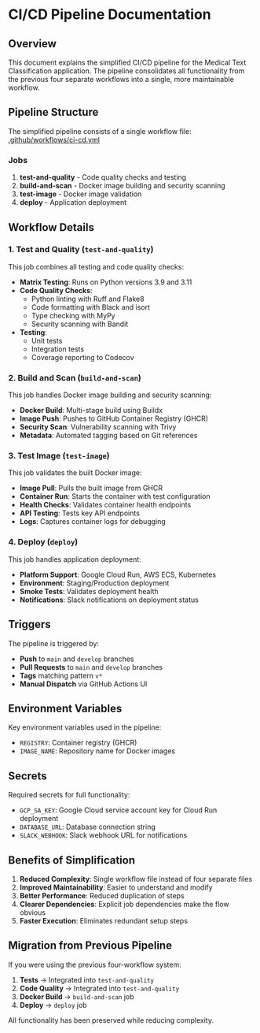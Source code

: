 # CI/CD Pipeline Documentation

## Overview

This document explains the simplified CI/CD pipeline for the Medical Text Classification application. The pipeline consolidates all functionality from the previous four separate workflows into a single, more maintainable workflow.

## Pipeline Structure

The simplified pipeline consists of a single workflow file: [.github/workflows/ci-cd.yml](../.github/workflows/ci-cd.yml)

### Jobs

1. **test-and-quality** - Code quality checks and testing
2. **build-and-scan** - Docker image building and security scanning
3. **test-image** - Docker image validation
4. **deploy** - Application deployment

## Workflow Details

### 1. Test and Quality (`test-and-quality`)

This job combines all testing and code quality checks:

- **Matrix Testing**: Runs on Python versions 3.9 and 3.11
- **Code Quality Checks**:
  - Python linting with Ruff and Flake8
  - Code formatting with Black and isort
  - Type checking with MyPy
  - Security scanning with Bandit
- **Testing**:
  - Unit tests
  - Integration tests
  - Coverage reporting to Codecov

### 2. Build and Scan (`build-and-scan`)

This job handles Docker image building and security scanning:

- **Docker Build**: Multi-stage build using Buildx
- **Image Push**: Pushes to GitHub Container Registry (GHCR)
- **Security Scan**: Vulnerability scanning with Trivy
- **Metadata**: Automated tagging based on Git references

### 3. Test Image (`test-image`)

This job validates the built Docker image:

- **Image Pull**: Pulls the built image from GHCR
- **Container Run**: Starts the container with test configuration
- **Health Checks**: Validates container health endpoints
- **API Testing**: Tests key API endpoints
- **Logs**: Captures container logs for debugging

### 4. Deploy (`deploy`)

This job handles application deployment:

- **Platform Support**: Google Cloud Run, AWS ECS, Kubernetes
- **Environment**: Staging/Production deployment
- **Smoke Tests**: Validates deployment health
- **Notifications**: Slack notifications on deployment status

## Triggers

The pipeline is triggered by:

- **Push** to `main` and `develop` branches
- **Pull Requests** to `main` and `develop` branches
- **Tags** matching pattern `v*`
- **Manual Dispatch** via GitHub Actions UI

## Environment Variables

Key environment variables used in the pipeline:

- `REGISTRY`: Container registry (GHCR)
- `IMAGE_NAME`: Repository name for Docker images

## Secrets

Required secrets for full functionality:

- `GCP_SA_KEY`: Google Cloud service account key for Cloud Run deployment
- `DATABASE_URL`: Database connection string
- `SLACK_WEBHOOK`: Slack webhook URL for notifications

## Benefits of Simplification

1. **Reduced Complexity**: Single workflow file instead of four separate files
2. **Improved Maintainability**: Easier to understand and modify
3. **Better Performance**: Reduced duplication of steps
4. **Clearer Dependencies**: Explicit job dependencies make the flow obvious
5. **Faster Execution**: Eliminates redundant setup steps

## Migration from Previous Pipeline

If you were using the previous four-workflow system:

1. **Tests** → Integrated into `test-and-quality`
2. **Code Quality** → Integrated into `test-and-quality`
3. **Docker Build** → `build-and-scan` job
4. **Deploy** → `deploy` job

All functionality has been preserved while reducing complexity.
